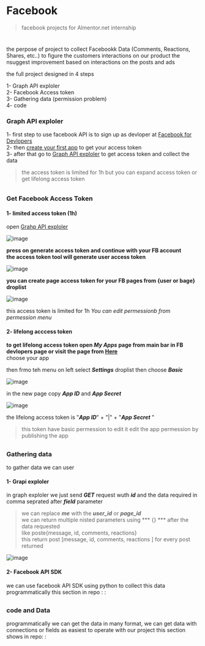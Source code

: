 # Facebook
> facebook projects for Almentor.net internship
#


the perpose of project to collect Facebookk Data (Comments, Reactions, Shares, etc..) to figure the customers interactions on our product 
the nsuggest improvement based on interactions on the posts and ads 

the full project designed in 4 steps

 1- Graph API exploler <br>
 2- Facebook Access token<br>
 3- Gathering data (permission problem) <br>
 4- code <br>

### Graph API exploler 

1- first step to use facebook API is to sign up as devloper at [Facebook for Devlopers](https://developers.facebook.com/)<br>
2- then [create your first app](https://developers.facebook.com/docs/development/create-an-app) to get your access token<br>
3- after that go to [Graph API exploler](https://developers.facebook.com/tools/explorer/) to get access token and collect the data<br>

> the access token is limited for 1h but you can expand access token or get lifelong access token
######
### Get Facebook Access Token
 #### 1- limited access token (1h)
 open [Grahp API exploler](https://developers.facebook.com/tools/explorer/) 
 
 
 ![image](https://user-images.githubusercontent.com/81495150/138315875-4bf1874f-ed74-4843-a535-1afdba81b994.png)
 
  __press on generate access token and continue with your FB account__<br>
  __the access token tool will generate user access token__
  
![image](https://user-images.githubusercontent.com/81495150/138346812-74b93791-df20-4234-8662-a362f1a353da.png)

**you can create page access token for your FB pages from {user or bage} droplist**

![image](https://user-images.githubusercontent.com/81495150/138346889-9d1c07d7-ceee-40f1-9eb5-21ce835b6fb4.png)

this access token is limited for 1h 
*You can edit permessionb from permession menu*

 #### 2- lifelong acccess token
 
 **to get lifelong access token open *My Apps* page from main bar in FB devlopers page or visit the page from [Here](https://developers.facebook.com/apps/)**<br>
 choose your app
 
 then frmo teh menu on left select ***Settings*** droplist then choose ***Basic***
 
 ![image](https://user-images.githubusercontent.com/81495150/138348600-061667e2-380e-490c-8426-07034e742962.png)
 
 in the new page copy ***App ID*** and ***App Secret*** 
 
 ![image](https://user-images.githubusercontent.com/81495150/138348857-192569e8-be9f-436e-a36d-8a402d8ac802.png)


the lifelong access token is "***App ID***" + "|" + "***App Secret*** "
> this token have basic permession to edit it edit the app permession by publishing the app
 
 ##
 ### Gathering data 
 to gather data we can user 
 #### 1- Grapi exploler 
 
  in  graph exploler we just send ***GET*** request wuth ***id*** and the data required in comma seprated after ***field*** parameter
  > we can replace ***me*** with the ***user_id*** or ***page_id*** <br>
  > we can return multiple nisted parameters using *** {} *** after the data requested <br>
  > like poste{message, id, comments, reactions}
  ><br> this return post [message, id, comments, reactions ] for every post returned


  ![image](https://user-images.githubusercontent.com/81495150/138922592-2c833726-57a2-4db9-a9d6-aa57f63dd8f1.png)
  
  
  #### 2- Facebook API SDK 
   we can use facebook API SDK using python to collect this data programmatically 
   this section in repo :
            :
   
##
### code and Data 
programmatically we can get the data in many format, we can get data with connections or fields as easiest to operate with our project
this section shows in repo: 
                          :
